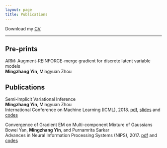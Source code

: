 ```yaml
---
layout: page
title: Publications
---
```


Download my [CV](https://mingzhang-yin.github.io/assets/pdfs/CV_MingzhangYin.pdf)

___

## Pre-prints
  

ARM: Augment-REINFORCE-merge gradient for discrete latent variable models
<br> <span style="font-size:14px"> **Mingzhang Yin**, Mingyuan Zhou  <br>
 
## Publications

Semi-Implicit Variational Inference
<br> <span style="font-size:14px"> **Mingzhang Yin**, Mingyuan Zhou  <br>
International Conference on Machine Learning (ICML), 2018.  [pdf](http://arxiv.org/abs/1805.11183), <a href="https://github.com/mingzhang-yin/mingzhang-yin.github.io/blob/master/assets/pdfs/SIVI_ICML.pdf" target="_blank">slides</a> and <a href="https://github.com/mingzhang-yin/SIVI" target="_blank">codes </a>
 </span>


Convergence of Gradient EM on Multi-component Mixture of Gaussians
 <br> <span style="font-size:14px"> Bowei Yan, **Mingzhang Yin**, and Purnamrita Sarkar  <br>
Advances in Neural Information Processing Systems (NIPS), 2017.  [pdf](https://papers.nips.cc/paper/7271-convergence-of-gradient-em-on-multi-component-mixture-of-gaussians)  </span> and <a href="https://github.com/mingzhang-yin/Convergence-of-Gradient-EM-on-Multi-component-Mixture-of-Gaussians">codes </a>



  

